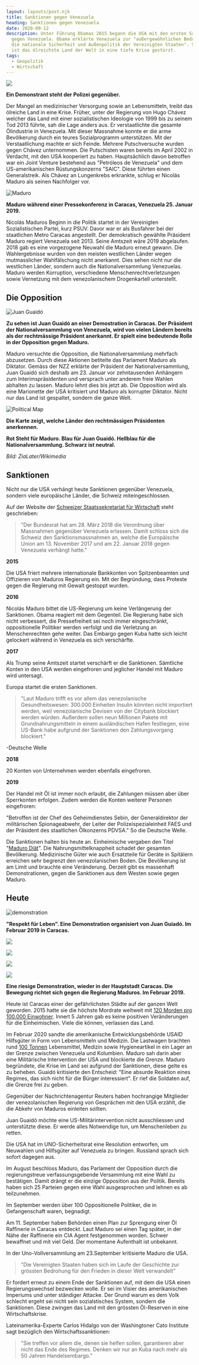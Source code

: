 ```yaml
---
layout: layouts/post.njk
title: Sanktionen gegen Venezuela
heading: Sanktionen gegen Venezuela
date: 2020-09-12
description: Unter Führung Obamas 2015 begann die USA mit den ersten Sanktionen
  gegen Venezuela. Obama erklärte Venezuela zur "außergewöhnlichen Bedrohung für
  die nationale Sicherheit und Außenpolitik der Vereinigten Staaten". Seitdem
  ist das ölreichste Land der Welt in eine tiefe Krise gestürzt.
tags:
  - Geopolitik
  - Wirtschaft
---
```

![](/img/gettyimages-680491272-2048x2048.jpg)

**Ein Demonstrant steht der Polizei gegenüber.**

Der Mangel an medizinischer Versorgung sowie an Lebensmitteln, treibt das ölreiche Land in eine Krise. Früher, unter der Regierung von Hugo Chávez welcher das Land mit einer sozialistischen Ideologie von 1999 bis zu seinem Tod 2013 führte, sah die Lage anders aus. Er verstaatlichte die gesamte Ölindustrie in Venezuela. Mit dieser Massnahme konnte er die arme Bevölkerung durch ein teures Sozialprogramm unterstützen. Mit der Verstaatlichung machte er sich Feinde. Mehrere Putschversuche wurden gegen Chávez unternommen. Die Putschisten waren bereits im April 2002 in Verdacht, mit den USA kooperiert zu haben. Hauptsächlich davon betroffen war ein Joint Venture bestehend aus "Petróleos de Venezuela" und dem US-amerikanischen Rüstungskonzerns "SAIC". Diese führten einen Generalstreik. Als Chávez an Lungenkrebs erkrankte, schlug er Nicolás Maduro als seinen Nachfolger vor.

![Maduro](/img/gettyimages-1088561028-2048x2048.jpg "Maduro")

 **Maduro während einer Pressekonferenz in Caracas, Venezuela 25. Januar 2019.**

Nicolás Maduros Beginn in die Politik startet in der Vereinigten Sozialistischen Partei, kurz PSUV. Davor war er als Busfahrer bei der staatlichen Metro Caracas angestellt. Der demokratisch gewählte Präsident Maduro regiert Venezuela seit 2013. Seine Amtszeit wäre 2019 abgelaufen. 2018 gab es eine vorgezogene Neuwahl die Maduro erneut gewann. Die Wahlergebnisse wurden von den meisten westlichen Länder wegen mutmasslicher Wahlfälschung nicht anerkannt. Dies sehen nicht nur die westlichen Länder, sondern auch die Nationalversammlung Venezuelas. Maduro werden Korruption, verschiedene Menschenrechtverletzungen sowie Vernetzung mit dem venezolanischem Drogenkartell unterstellt.

## Die Opposition

![Juan Guaidó](/img/gettyimages-1124235558-2048x2048.jpg "Juan Guaidó")

**Zu sehen ist Juan Guaidó an einer Demostration in Caracas. Der Präsident der Nationalversammlung von Venezuela, wird von vielen Ländern bereits als der rechtmässige Präsident anerkannt. Er spielt eine bedeutende Rolle in der Opposition gegen Maduro.**

Maduro versuchte die Opposition, die Nationalversammlung mehrfach abzusetzen. Durch diese Aktionen betitelte das Parlament Maduro als Diktator. Gemäss der NZZ erklärte der Präsident der Nationalversammlung, Juan Guaidó sich deshalb am 23. Januar vor zehntausenden Anhängern zum Interimspräsidenten und versprach unter anderem freie Wahlen abhalten zu lassen. Maduro lehnt dies bis jetzt ab. Die Opposition wird als eine Marionette der USA kritisiert und Maduro als korrupter Diktator. Nicht nur das Land ist gespaltet, sondern die ganze Welt.

![Political Map](/img/1920px-venezuela_president_recognition_map.svg.png "Political Map")

**Die Karte zeigt, welche Länder den rechtmässigen Präsidenten anerkennen.** 

**Rot Steht für Maduro. Blau für Juan Guaidó. Hellblau für die Nationalversammlung. Schwarz ist neutral.**

*Bild: ZiaLater/Wikimedia* 

## Sanktionen

Nicht nur die USA verhängt heute Sanktionen gegenüber Venezuela, sondern viele europäische Länder, die Schweiz miteingeschlossen.

Auf der Website der [Schweizer Staatssekretariat für Wirtschaft](https://www.seco.admin.ch/seco/de/home/Aussenwirtschaftspolitik_Wirtschaftliche_Zusammenarbeit/Wirtschaftsbeziehungen/exportkontrollen-und-sanktionen/sanktionen-embargos/sanktionsmassnahmen/massnahmen-gegenueber-venezuela.html) steht geschrieben:

> "Der Bundesrat hat am 28. März 2018 die Verordnung über Massnahmen gegenüber Venezuela erlassen. Damit schloss sich die Schweiz den Sanktionsmassnahmen an, welche die Europäische Union am 13. November 2017 und am 22. Januar 2018 gegen Venezuela verhängt hatte."

**2015**

Die USA friert mehrere internationale Bankkonten von Spitzenbeamten und Offizieren von Maduros Regierung ein. Mit der Begründung, dass Proteste gegen die Regierung mit Gewalt gestoppt wurden.

**2016**

Nicolás Maduro bittet die US-Regierung um keine Verlängerung der Sanktionen. Obama reagiert mit dem Gegenteil. Die Regierung habe sich nicht verbessert, die Pressefreiheit sei noch immer eingeschränkt, oppositionelle Politiker werden verfolgt und die Verletzung an Menschenrechten gehe weiter. Das Embargo gegen Kuba hatte sich leicht gelockert während in Venezuela es sich verschärfte.

**2017**

Als Trump seine Amtszeit startet verschärft er die Sanktionen. Sämtliche Konten in den USA werden eingefroren und jeglicher Handel mit Maduro wird untersagt.

Europa startet die ersten Sanktionen. 

> "Laut Maduro trifft es vor allem das venezolanische Gesundheitswesen: 300.000 Einheiten Insulin könnten nicht importiert werden, weil venezolanische Devisen von der Citybank blockiert werden würden. Außerdem sollen neun Millionen Pakete mit Grundnahrungsmitteln in einem ausländischen Hafen festliegen, eine US-Bank habe aufgrund der Sanktionen den Zahlungsvorgang blockiert."

\-Deutsche Welle

**2018**

20 Konten von Unternehmen werden ebenfalls eingefroren.

**2019**

Der Handel mit Öl ist immer noch erlaubt, die Zahlungen müssen aber über Sperrkonten erfolgen. Zudem werden die Konten weiterer Personen eingefroren:

"Betroffen ist der Chef des Geheimdienstes Sebin, der Generaldirektor der militärischen Spionageabwehr, der Leiter der Polizeispezialeinheit FAES und der Präsident des staatlichen Ölkonzerns PDVSA." So die Deutsche Welle.

Die Sanktionen halten bis heute an. Einheimische vergaben den Titel "[Maduro Diät](https://www.tagesanzeiger.ch/ausland/amerika/das-oelreichste-land-der-welt-haelt-madurodiaet/story/20747266)". Die Nahrungsmittelknappheit schadet der gesamten Bevölkerung. Medizinische Güter wie auch Ersatzteile für Geräte in Spitälern erreichen sehr begrenzt den venezolanischen Boden. Die Bevölkerung ist am Limit und brauchte eine Veränderung. Derzeit gibt es massenhaft Demonstrationen, gegen die Sanktionen aus dem Westen sowie gegen Maduro.

## Heute

![demonstration](/img/respectlive.jpg "demonstration")

**"Respekt für Leben". Eine Demonstration organisiert von Juan Guiadó. Im Februar 2019 in Caracas.**

![](/img/resistance.jpg)

![](/img/brennendes-auto.jpg)

![](/img/policeforce.jpg)

![](/img/riesenprotest.jpg)

**Eine riesige Demonstration, wieder in der Hauptstadt Caracas. Die Bewegung richtet sich gegen die Regierung Maduros. Im Februar 2019.**

Heute ist Caracas einer der gefährlichsten Städte auf der ganzen Welt geworden. 2015 hatte sie die höchste Mordrate weltweit mit [120 Morden pro 100.000 Einwohner](https://www.dw.com/de/leben-in-caracas-nach-18-uhr-traut-sich-niemand-mehr-auf-die-stra%C3%9Fe/a-38501955). Innert 5 Jahren gab es keine positiven Veränderungen für die Einheimischen. Viele die können, verlassen das Land. 

Im Februar 2020 sandte die amerikanische Entwicklungsbehörde USAID Hilfsgüter in Form von Lebensmitteln und Medizin. Die Lastwagen brachten rund [100 Tonnen](https://www.nzz.ch/international/venezuela-die-neuesten-entwicklungen-im-machtkampf-ld.1457301) Lebensmittel, Medizin sowie Hygieneartikel in ein Lager an der Grenze zwischen Venezuela und Kolumbien. Maduro sah darin aber eine Militärische Intervention der USA und blockierte die Grenze. Maduro begründete, die Krise im Land sei aufgrund der Sanktionen, diese gelte es zu beheben. Guaidó kritisierte den Entscheid: "Eine absurde Reaktion eines Regimes, das sich nicht für die Bürger interessiert". Er rief die Soldaten auf, die Grenze frei zu geben.

Gegenüber der Nachrichtenagentur Reuters haben hochrangige Mitglieder der venezolanischen Regierung von Gesprächen mit den USA erzählt, die die Abkehr von Maduros einleiten sollten.

Juan Guaidó möchte eine US-Militärintervention nicht ausschliessen und unterstützte diese. Er werde alles Notwendige tun, um Menschenleben zu retten.

Die USA hat im UNO-Sicherheitsrat eine Resolution entworfen, um Neuwahlen und Hilfsgüter auf Venezuela zu bringen. Russland sprach sich sofort dagegen aus.

Im August beschloss Maduro, das Parlament der Opposition durch die regierungstreue verfassungsgebende Versammlung mit eine Wahl zu bestätigen. Damit drängt er die einzige Opposition aus der Politik. Bereits haben sich 25 Parteien gegen eine Wahl ausgesprochen und lehnen es ab teilzunehmen. 

Im September werden über 100 Oppositionelle Politiker, die in Gefangenschaft waren, begnadigt. 

Am 11. September haben Behörden einen Plan zur Sprengung einer Öl Raffinerie in Caracas entdeckt. Laut Maduro sei einen Tag später, in der Nähe der Raffinerie ein CIA Agent festgenommen worden. Schwer bewaffnet und mit viel Geld. Der momentane Aufenthalt ist unbekannt.

In der Uno-Vollversammlung am 23.September kritisierte Maduro die USA.

> "Die Vereinigten Staaten haben sich im Laufe der Geschichte zur grössten Bedrohung für den Frieden in dieser Welt verwandelt"

Er fordert erneut zu einem Ende der Sanktionen auf, mit dem die USA einen Regierungswechsel bezwecken wolle. Er sei im Visier des amerikanischen Imperiums und unter ständiger Attacke. Der Grund warum es dem Volk schlecht ergeht sei nicht sein sozialstisches System, sondern die Sanktionen. Diese zwingen das Land mit den grössten Öl-Reserven in eine Wirtschaftskrise.

Lateinamerika-Experte Carlos Hidalgo von der Washingtoner Cato Institute sagt bezüglich den Wirtschaftssanktionen:

> "Sie treffen vor allem die, denen sie helfen sollen, garantieren aber nicht das Ende des Regimes. Denken wir nur an Kuba nach mehr als 50 Jahren Handelsembargo."